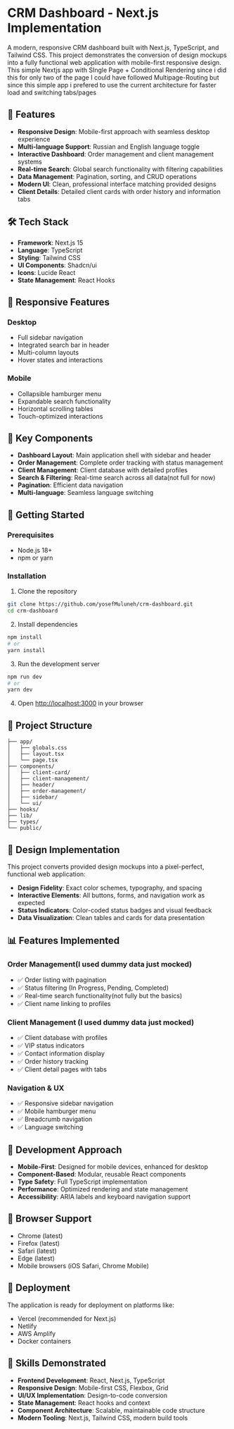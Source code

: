 # CRM Dashboard - Next.js Implementation

A modern, responsive CRM dashboard built with Next.js, TypeScript, and Tailwind CSS. This project demonstrates the conversion of design mockups into a fully functional web application with mobile-first responsive design.
This simple Nextjs app with SIngle Page + Conditional Rendering since i did this for only two of the page
I could have followed Multipage-Routing but since this simple app i prefered to use the current architecture for faster load and switching tabs/pages

## 🚀 Features

- **Responsive Design**: Mobile-first approach with seamless desktop experience
- **Multi-language Support**: Russian and English language toggle
- **Interactive Dashboard**: Order management and client management systems
- **Real-time Search**: Global search functionality with filtering capabilities
- **Data Management**: Pagination, sorting, and CRUD operations
- **Modern UI**: Clean, professional interface matching provided designs
- **Client Details**: Detailed client cards with order history and information tabs

## 🛠️ Tech Stack

- **Framework**: Next.js 15
- **Language**: TypeScript
- **Styling**: Tailwind CSS
- **UI Components**: Shadcn/ui
- **Icons**: Lucide React
- **State Management**: React Hooks

## 📱 Responsive Features

### Desktop
- Full sidebar navigation
- Integrated search bar in header
- Multi-column layouts
- Hover states and interactions

### Mobile
- Collapsible hamburger menu
- Expandable search functionality
- Horizontal scrolling tables
- Touch-optimized interactions

## 🎯 Key Components

- **Dashboard Layout**: Main application shell with sidebar and header
- **Order Management**: Complete order tracking with status management
- **Client Management**: Client database with detailed profiles
- **Search & Filtering**: Real-time search across all data(not full for now)
- **Pagination**: Efficient data navigation
- **Multi-language**: Seamless language switching

## 🚀 Getting Started

### Prerequisites
- Node.js 18+ 
- npm or yarn

### Installation

1. Clone the repository
```bash
git clone https://github.com/yosefMuluneh/crm-dashboard.git
cd crm-dashboard
```

2. Install dependencies
```bash
npm install
# or
yarn install
```

3. Run the development server
```bash
npm run dev
# or
yarn dev
```

4. Open [http://localhost:3000](http://localhost:3000) in your browser

## 📁 Project Structure

```
├── app/
│   ├── globals.css
│   ├── layout.tsx
│   └── page.tsx
├── components/
│   ├── client-card/
│   ├── client-management/
│   ├── header/
│   ├── order-management/
│   ├── sidebar/
│   └── ui/
├── hooks/
├── lib/
├── types/
└── public/
```

## 🎨 Design Implementation

This project converts provided design mockups into a pixel-perfect, functional web application:

- **Design Fidelity**: Exact color schemes, typography, and spacing
- **Interactive Elements**: All buttons, forms, and navigation work as expected
- **Status Indicators**: Color-coded status badges and visual feedback
- **Data Visualization**: Clean tables and cards for data presentation

## 📊 Features Implemented

### Order Management(I used dummy data just mocked)
- ✅ Order listing with pagination
- ✅ Status filtering (In Progress, Pending, Completed)
- ✅ Real-time search functionality(not fully but the basics)
- ✅ Client name linking to profiles

### Client Management (I used dummy data just mocked)
- ✅ Client database with profiles
- ✅ VIP status indicators
- ✅ Contact information display
- ✅ Order history tracking
- ✅ Client detail pages with tabs

### Navigation & UX
- ✅ Responsive sidebar navigation
- ✅ Mobile hamburger menu
- ✅ Breadcrumb navigation
- ✅ Language switching

## 🔧 Development Approach

- **Mobile-First**: Designed for mobile devices, enhanced for desktop
- **Component-Based**: Modular, reusable React components
- **Type Safety**: Full TypeScript implementation
- **Performance**: Optimized rendering and state management
- **Accessibility**: ARIA labels and keyboard navigation support

## 📱 Browser Support

- Chrome (latest)
- Firefox (latest)
- Safari (latest)
- Edge (latest)
- Mobile browsers (iOS Safari, Chrome Mobile)

## 🚀 Deployment

The application is ready for deployment on platforms like:
- Vercel (recommended for Next.js)
- Netlify
- AWS Amplify
- Docker containers

## 📝 Skills Demonstrated

- **Frontend Development**: React, Next.js, TypeScript
- **Responsive Design**: Mobile-first CSS, Flexbox, Grid
- **UI/UX Implementation**: Design-to-code conversion
- **State Management**: React hooks and context
- **Component Architecture**: Scalable, maintainable code structure
- **Modern Tooling**: Next.js, Tailwind CSS, modern build tools

